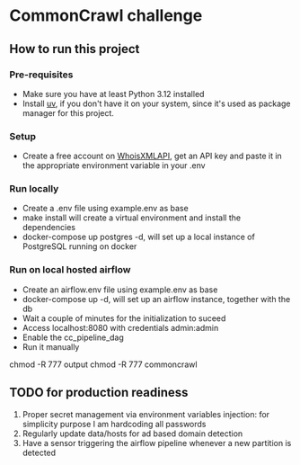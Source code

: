# CommonCrawl challenge

## How to run this project

### Pre-requisites

* Make sure you have at least Python 3.12 installed
* Install [uv](https://docs.astral.sh/uv/getting-started/installation/), if you don't have it on your system, since it's used as package manager for this project.

### Setup

* Create a free account on [WhoisXMLAPI](https://whois.whoisxmlapi.com/), get an API key and paste it in the appropriate environment variable in your .env

### Run locally

* Create a .env file using example.env as base
* make install will create a virtual environment and install the dependencies
* docker-compose up postgres -d, will set up a local instance of PostgreSQL running on docker

### Run on local hosted airflow

* Create an airflow.env file using example.env as base
* docker-compose up -d, will set up an airflow instance, together with the db
* Wait a couple of minutes for the initialization to suceed
* Access localhost:8080 with credentials admin:admin
* Enable the cc_pipeline_dag
* Run it manually

chmod -R 777 output
chmod -R 777 commoncrawl

## TODO for production readiness

1. Proper secret management via environment variables injection: for simplicity purpose I am hardcoding all passwords
2. Regularly update data/hosts for ad based domain detection
3. Have a sensor triggering the airflow pipeline whenever a new partition is detected
